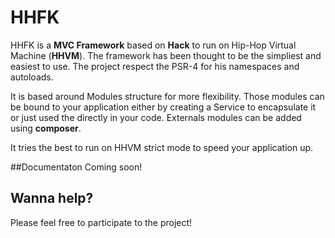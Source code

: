 # HHFK

HHFK is a **MVC Framework** based on **Hack** to run on Hip-Hop Virtual Machine (**HHVM**).
The framework has been thought to be the simpliest and easiest to use. 
The project respect the PSR-4 for his namespaces and autoloads.

It is based around Modules structure  for more flexibility.
Those modules can be bound to your application either by creating a Service to encapsulate it or just used the directly in your code.
Externals modules can be added using **composer**.

It tries the best to run on HHVM strict mode to speed your application up.

##Documentaton
Coming soon!

## Wanna help?
Please feel free to participate to the project!
